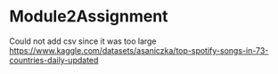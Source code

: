 # Module2Assignment
Could not add csv since it was too large
https://www.kaggle.com/datasets/asaniczka/top-spotify-songs-in-73-countries-daily-updated
